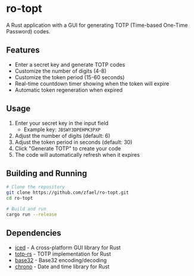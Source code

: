 # ro-topt

A Rust application with a GUI for generating TOTP (Time-based One-Time Password) codes.

## Features

- Enter a secret key and generate TOTP codes
- Customize the number of digits (4-8)
- Customize the token period (15-60 seconds)
- Real-time countdown timer showing when the token will expire
- Automatic token regeneration when expired

## Usage

1. Enter your secret key in the input field
   - Example key: `JBSWY3DPEHPK3PXP`
2. Adjust the number of digits (default: 6)
3. Adjust the token period in seconds (default: 30)
4. Click "Generate TOTP" to create your code
5. The code will automatically refresh when it expires

## Building and Running

```bash
# Clone the repository
git clone https://github.com/zfael/ro-topt.git
cd ro-topt

# Build and run
cargo run --release
```

## Dependencies

- [iced](https://github.com/iced-rs/iced) - A cross-platform GUI library for Rust
- [totp-rs](https://github.com/constantoine/totp-rs) - TOTP implementation for Rust
- [base32](https://github.com/andreasots/base32-rs) - Base32 encoding/decoding
- [chrono](https://github.com/chronotope/chrono) - Date and time library for Rust
